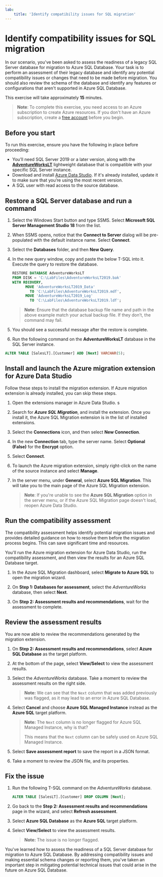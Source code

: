 ```yaml
---
lab:
    title: 'Identify compatibility issues for SQL migration'
---
```


# Identify compatibility issues for SQL migration

In our scenario, you've been asked to assess the readiness of a legacy SQL Server database for migration to Azure SQL Database. Your task is to perform an assessment of their legacy database and identify any potential compatibility issues or changes that need to be made before migration. You should also review the schema of the database and identify any features or configurations that aren't supported in Azure SQL Database.

This exercise will take approximately **15** minutes.

> **Note**: To complete this exercise, you need access to an Azure subscription to create Azure resources. If you don't have an Azure subscription, create a [free account](https://azure.microsoft.com/free/?azure-portal=true) before you begin.

## Before you start

To run this exercise, ensure you have the following in place before proceeding:

- You’ll need SQL Server 2019 or a later version, along with the [**AdventureWorksLT**](https://learn.microsoft.com/en-us/sql/samples/adventureworks-install-configure?view=sql-server-ver16&tabs=ssms) lightweight database that is compatible with your specific SQL Server instance.
- Download and install [Azure Data Studio](https://learn.microsoft.com/sql/azure-data-studio/download-azure-data-studio). If it's already installed, update it to make sure that you’re using the most recent version.
- A SQL user with read access to the source database.

## Restore a SQL Server database and run a command

1. Select the Windows Start button and type SSMS. Select **Microsoft SQL Server Management Studio 18** from the list.  

1. When SSMS opens, notice that the **Connect to Server** dialog will be pre-populated with the default instance name. Select **Connect**.

1. Select the **Databases** folder, and then **New Query**.

1. In the new query window, copy and paste the below T-SQL into it. Execute the query to restore the database.

    ```sql
    RESTORE DATABASE AdventureWorksLT
    FROM DISK = 'C:\LabFiles\AdventureWorksLT2019.bak'
    WITH RECOVERY,
          MOVE 'AdventureWorksLT2019_Data' 
            TO 'C:\LabFiles\AdventureWorksLT2019.mdf',
          MOVE 'AdventureWorksLT2019_Log'
            TO 'C:\LabFiles\AdventureWorksLT2019.ldf';
    ```

    > **Note**: Ensure that the database backup file name and path in the above example match your actual backup file. If they don’t, the command may fail.

1. You should see a successful message after the restore is complete.

1. Run the following command on the **AdventureWorksLT** database in the SQL Server instance.

```sql
ALTER TABLE [SalesLT].[Customer] ADD [Next] VARCHAR(5);
```

## Install and launch the Azure migration extension for Azure Data Studio

Follow these steps to install the migration extension. If Azure migration extension is already installed, you can skip these steps.

1. Open the extensions manager in Azure Data Studio. s

1. Search for ***Azure SQL Migration***, and install the extension. Once you install it, the Azure SQL Migration extension is in the list of installed extensions.

1. Select the **Connections** icon, and then select **New Connection**. 

1. In the new **Connection** tab, type the server name. Select **Optional (False)** for the **Encrypt** option.

1. Select **Connect**. 

1. To launch the Azure migration extension, simply right-click on the name of the source instance and select **Manage**. 

1. In the server menu, under **General**, select **Azure SQL Migration**. This will take you to the main page of the Azure SQL Migration extension.

    > **Note**: If you're unable to see the **Azure SQL Migration** option in the server menu, or if the Azure SQL Migration page doesn't load, reopen Azure Data Studio.

## Run the compatibility assessment

The compatibility assessment helps identify potential migration issues and provides detailed guidance on how to resolve them before the migration process begins. This can save significant time and resources. 

You'll run the Azure migration extension for Azure Data Studio, run the compatibility assessment, and then view the results for an Azure SQL Database target.

1. In the Azure SQL Migration dashboard, select **Migrate to Azure SQL** to open the migration wizard.

1. On **Step 1: Databases for assessment**, select the *AdventureWorks* database, then select **Next**.

1. On **Step 2: Assessment results and recommendations**, wait for the assessment to complete.

## Review the assessment results

You are now able to review the recommendations generated by the migration extension.

1. On **Step 2: Assessment results and recommendations**, select **Azure SQL Database** as the target platform.

1. At the bottom of the page, select **View/Select** to view the assessment results. 

1. Select the *AdventureWorks* database. Take a moment to review the assessment results on the right side.
    
    > **Note:** We can see that the `Next` column that was added previously was flagged, as it may lead to an error in Azure SQL Database.

1. Select **Cancel** and choose **Azure SQL Managed Instance** instead as the **Azure SQL** target platform.
    
    > **Note:** The `Next` column is no longer flagged for Azure SQL Managed Instance, why is that? 
    >
    >This means that the `Next` column can be safely used on Azure SQL Managed Instance.

1. Select **Save assessment report** to save the report in a JSON format.

1. Take a moment to review the JSON file, and its properties.

## Fix the issue

1. Run the following T-SQL command on the *AdventureWorks* database.

    ```sql
    ALTER TABLE [SalesLT].[Customer] DROP COLUMN [Next];
    ```

1. Go back to the **Step 2: Assessment results and recommendations** page in the wizard, and select **Refresh assessment**.

1. Select **Azure SQL Database** as the **Azure SQL** target platform.

1. Select **View/Select** to view the assessment results.

    > **Note:** The issue is no longer flagged.

You've learned how to assess the readiness of a SQL Server database for migration to Azure SQL Database. By addressing compatibility issues and making essential schema changes or reporting them, you've taken an important step in mitigating potential technical issues that could arise in the future on Azure SQL Database.
